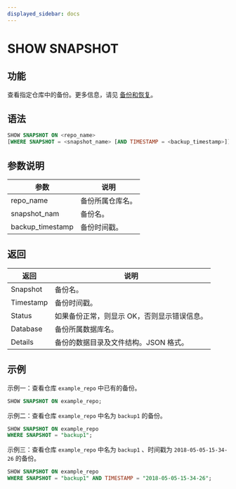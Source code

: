 ```yaml
---
displayed_sidebar: docs
---
```


# SHOW SNAPSHOT

## 功能

查看指定仓库中的备份。更多信息，请见 [备份和恢复](../../../administration/management/Backup_and_restore.md)。

## 语法

```SQL
SHOW SNAPSHOT ON <repo_name>
[WHERE SNAPSHOT = <snapshot_name> [AND TIMESTAMP = <backup_timestamp>]]
```

## 参数说明

| **参数**         | **说明**         |
| ---------------- | ---------------- |
| repo_name        | 备份所属仓库名。 |
| snapshot_nam     | 备份名。         |
| backup_timestamp | 备份时间戳。     |

## 返回

| **返回**  | **说明**                                    |
| --------- | ------------------------------------------- |
| Snapshot  | 备份名。                                    |
| Timestamp | 备份时间戳。                                |
| Status    | 如果备份正常，则显示 OK，否则显示错误信息。 |
| Database  | 备份所属数据库名。                          |
| Details   | 备份的数据目录及文件结构。JSON 格式。       |

## 示例

示例一：查看仓库 `example_repo` 中已有的备份。

```SQL
SHOW SNAPSHOT ON example_repo;
```

示例二：查看仓库 `example_repo` 中名为 `backup1` 的备份。

```SQL
SHOW SNAPSHOT ON example_repo
WHERE SNAPSHOT = "backup1";
```

示例三：查看仓库 `example_repo` 中名为 `backup1` 、时间戳为 `2018-05-05-15-34-26` 的备份。

```SQL
SHOW SNAPSHOT ON example_repo 
WHERE SNAPSHOT = "backup1" AND TIMESTAMP = "2018-05-05-15-34-26";
```
